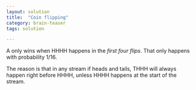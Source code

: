 ```yaml
---
layout: solution
title:  "Coin flipping"
category: brain-teaser
tags: solution

---
```


A only wins when HHHH happens in the *first four flips*.  That only happens with probability 1/16.

The reason is that in any stream if heads and tails, THHH will always happen right before HHHH, unless HHHH happens at the start of the stream.
